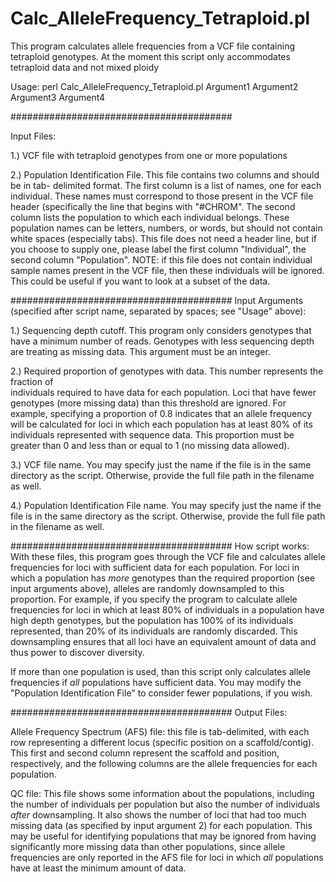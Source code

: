 # Calc_AlleleFrequency_Tetraploid.pl

This program calculates allele frequencies from a VCF file containing tetraploid genotypes.
At the moment this script only accommodates tetraploid data and not mixed ploidy

Usage: perl Calc_AlleleFrequency_Tetraploid.pl Argument1 Argument2 Argument3 Argument4

########################################

Input Files:

1.) VCF file with tetraploid genotypes from one or more populations

2.) Population Identification File. This file contains two columns and should be in tab-
delimited format. The first column is a list of names, one for each individual. These 
names must correspond to those present in the VCF file header (specifically the line that
begins with "#CHROM". The second column lists the population to which each individual 
belongs. These population names can be letters, numbers, or words, but should not contain
white spaces (especially tabs). This file does not need a header line, but if you choose 
to supply one, please label the first column "Individual", the second column "Population".
NOTE: if this file does not contain individual sample names present in the VCF file, then
these individuals will be ignored. This could be useful if you want to look at a subset of
the data.

########################################
Input Arguments (specified after script name, separated by spaces; see "Usage" above):

1.) Sequencing depth cutoff. This program only considers genotypes that have a minimum
number of reads. Genotypes with less sequencing depth are treating as missing data. This
argument must be an integer.

2.) Required proportion of genotypes with data. This number represents the fraction of  
individuals required to have data for each population. Loci that have fewer genotypes (more 
missing data) than this threshold are ignored. For example, specifying a proportion of 0.8
indicates that an allele frequency will be calculated for loci in which each population
has at least 80% of its individuals represented with sequence data. This proportion must
be greater than 0 and less than or equal to 1 (no missing data allowed).

3.) VCF file name. You may specify just the name if the file is in the same directory as
the script. Otherwise, provide the full file path in the filename as well.

4.) Population Identification File name. You may specify just the name if the file is in
the same directory as the script. Otherwise, provide the full file path in the filename
as well.

########################################
How script works:
With these files, this program goes through the VCF file and calculates allele frequencies
for loci with sufficient data for each population. For loci in which a population has
*more* genotypes than the required proportion (see input arguments above), alleles are
randomly downsampled to this proportion. For example, if you specify the program to
calculate allele frequencies for loci in which at least 80% of individuals in a population
have high depth genotypes, but the population has 100% of its individuals represented, 
than 20% of its individuals are randomly discarded. This downsampling ensures that all 
loci have an equivalent amount of data and thus power to discover diversity.

If more than one population is used, than this script only calculates allele frequencies
if *all* populations have sufficient data. You may modify the "Population Identification
File" to consider fewer populations, if you wish.
 
########################################
Output Files:

Allele Frequency Spectrum (AFS) file: this file is tab-delimited, with each row
representing a different locus (specific position on a scaffold/contig). This first and
second column represent the scaffold and position, respectively, and the following columns
are the allele frequencies for each population.

QC file: This file shows some information about the populations, including the number of
individuals per population but also the number of individuals *after* downsampling. It
also shows the number of loci that had too much missing data (as specified by input
argument 2) for each population. This may be useful for identifying populations that may
be ignored from having significantly more missing data than other populations, since
allele frequencies are only reported in the AFS file for loci in which *all* populations
have at least the minimum amount of data.



